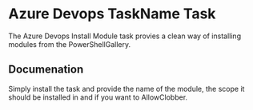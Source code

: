 # Azure Devops TaskName Task

The Azure Devops Install Module task provies a clean way of installing modules from the PowerShellGallery.

## Documenation

Simply install the task and provide the name of the module, the scope it should be installed in and if you want to AllowClobber.
